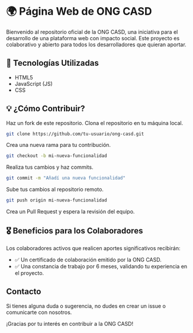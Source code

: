 # 🌍 Página Web de ONG CASD
Bienvenido al repositorio oficial de la ONG CASD, una iniciativa para el desarrollo de una plataforma web con impacto social. Este proyecto es colaborativo y abierto para todos los desarrolladores que quieran aportar.

## 🚀 Tecnologías Utilizadas
- HTML5
- JavaScript (JS)
- CSS

## 💡 ¿Cómo Contribuir?

Haz un fork de este repositorio.
Clona el repositorio en tu máquina local.

```sh
git clone https://github.com/tu-usuario/ong-casd.git
```
Crea una nueva rama para tu contribución.

```sh
git checkout -b mi-nueva-funcionalidad
```
Realiza tus cambios y haz commits.

```sh
git commit -m "Añadí una nueva funcionalidad"
```

Sube tus cambios al repositorio remoto.

```sh
git push origin mi-nueva-funcionalidad
```

Crea un Pull Request y espera la revisión del equipo.

## 🎖 Beneficios para los Colaboradores
Los colaboradores activos que realicen aportes significativos recibirán:

- ✅ Un certificado de colaboración emitido por la ONG CASD.
- ✅ Una constancia de trabajo por 6 meses, validando tu experiencia en el proyecto.

## Contacto

Si tienes alguna duda o sugerencia, no dudes en crear un issue o comunicarte con nosotros.

¡Gracias por tu interés en contribuir a la ONG CASD!